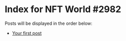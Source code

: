 # Index for NFT World #2982
Posts will be displayed in the order below:

- [Your first post](./001-first.md)

